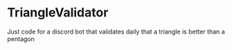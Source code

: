 # TriangleValidator
Just code for a discord bot that validates daily that a triangle is better than a pentagon
